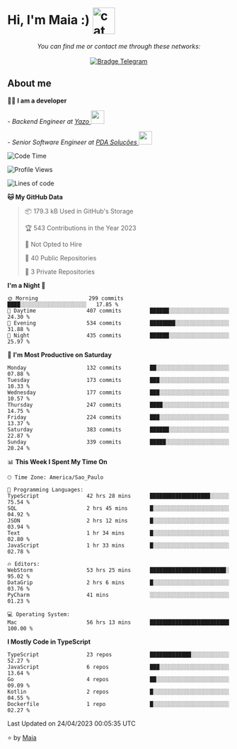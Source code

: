 <h1 align="left">Hi, I'm Maia :) 
<img src="https://emojis.slackmojis.com/emojis/images/1643509834/36299/black-cat.gif?1643509834" width="50" height="60" align="center"  alt="cat"/>
</h1>

<p align="center">
    <i>You can find me or contact me through these networks:</i>
    <br/><br/>
    <a href="https://t.me/mrootx" target="_blank">
        <img src="https://img.shields.io/badge/-Telegram-2CA5E0?logo=telegram&style=flat&logoColor=white" alt="Bradge Telegram" />
    </a>
</p>

## About me

:technologist: <strong>I am a developer</strong> <br>

<p><em> - Backend Engineer at <a href="https://yazo.com.br/">Yazo
</a><img src="https://media.giphy.com/media/WUlplcMpOCEmTGBtBW/giphy.gif" width="30"> 
</em></p>

<p><em> - Senior Software Engineer at <a href="https://pdasolucoes.com.br">PDA Soluções
</a><img src="https://media.giphy.com/media/WUlplcMpOCEmTGBtBW/giphy.gif" width="30"> 
</em></p>

<!--START_SECTION:waka-->
![Code Time](http://img.shields.io/badge/Code%20Time-2%2C443%20hrs%2043%20mins-blue)

![Profile Views](http://img.shields.io/badge/Profile%20Views-5-blue)

![Lines of code](https://img.shields.io/badge/From%20Hello%20World%20I%27ve%20Written-393.5%20thousand%20lines%20of%20code-blue)

**🐱 My GitHub Data** 

> 📦 179.3 kB Used in GitHub's Storage 
 > 
> 🏆 543 Contributions in the Year 2023
 > 
> 🚫 Not Opted to Hire
 > 
> 📜 40 Public Repositories 
 > 
> 🔑 3 Private Repositories 
 > 
**I'm a Night 🦉** 

```text
🌞 Morning                299 commits         ████░░░░░░░░░░░░░░░░░░░░░   17.85 % 
🌆 Daytime                407 commits         ██████░░░░░░░░░░░░░░░░░░░   24.30 % 
🌃 Evening                534 commits         ████████░░░░░░░░░░░░░░░░░   31.88 % 
🌙 Night                  435 commits         ██████░░░░░░░░░░░░░░░░░░░   25.97 % 
```
📅 **I'm Most Productive on Saturday** 

```text
Monday                   132 commits         ██░░░░░░░░░░░░░░░░░░░░░░░   07.88 % 
Tuesday                  173 commits         ███░░░░░░░░░░░░░░░░░░░░░░   10.33 % 
Wednesday                177 commits         ███░░░░░░░░░░░░░░░░░░░░░░   10.57 % 
Thursday                 247 commits         ████░░░░░░░░░░░░░░░░░░░░░   14.75 % 
Friday                   224 commits         ███░░░░░░░░░░░░░░░░░░░░░░   13.37 % 
Saturday                 383 commits         ██████░░░░░░░░░░░░░░░░░░░   22.87 % 
Sunday                   339 commits         █████░░░░░░░░░░░░░░░░░░░░   20.24 % 
```


📊 **This Week I Spent My Time On** 

```text
🕑︎ Time Zone: America/Sao_Paulo

💬 Programming Languages: 
TypeScript               42 hrs 28 mins      ███████████████████░░░░░░   75.54 % 
SQL                      2 hrs 45 mins       █░░░░░░░░░░░░░░░░░░░░░░░░   04.92 % 
JSON                     2 hrs 12 mins       █░░░░░░░░░░░░░░░░░░░░░░░░   03.94 % 
Text                     1 hr 34 mins        █░░░░░░░░░░░░░░░░░░░░░░░░   02.80 % 
JavaScript               1 hr 33 mins        █░░░░░░░░░░░░░░░░░░░░░░░░   02.78 % 

🔥 Editors: 
WebStorm                 53 hrs 25 mins      ████████████████████████░   95.02 % 
DataGrip                 2 hrs 6 mins        █░░░░░░░░░░░░░░░░░░░░░░░░   03.76 % 
PyCharm                  41 mins             ░░░░░░░░░░░░░░░░░░░░░░░░░   01.23 % 

💻 Operating System: 
Mac                      56 hrs 13 mins      █████████████████████████   100.00 % 
```

**I Mostly Code in TypeScript** 

```text
TypeScript               23 repos            █████████████░░░░░░░░░░░░   52.27 % 
JavaScript               6 repos             ███░░░░░░░░░░░░░░░░░░░░░░   13.64 % 
Go                       4 repos             ██░░░░░░░░░░░░░░░░░░░░░░░   09.09 % 
Kotlin                   2 repos             █░░░░░░░░░░░░░░░░░░░░░░░░   04.55 % 
Dockerfile               1 repo              █░░░░░░░░░░░░░░░░░░░░░░░░   02.27 % 
```




 Last Updated on 24/04/2023 00:05:35 UTC
<!--END_SECTION:waka-->

⭐️ by [Maia](https://github.com/gabrielmaialva33/)


